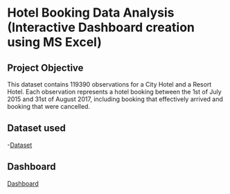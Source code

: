 # Hotel Booking Data Analysis (Interactive Dashboard creation using MS Excel)
## Project Objective
This dataset contains 119390 observations for a City Hotel and a Resort Hotel. Each observation represents a hotel booking between the 1st of July 2015 and 31st of August 2017, including booking that effectively arrived and booking that were cancelled.

## Dataset used
-<a href="https://drive.google.com/file/d/1Sgl6gkZvWCAAIrfN1mQlY5drcR-Z0OUO/view?usp=sharing">Dataset</a>

## Dashboard 
<a href="https://github.com/27082004muskan/Data-Analysis--Dashboard/blob/main/Hotel%20Cancellation-Screenshot.png">Dashboard</a>
